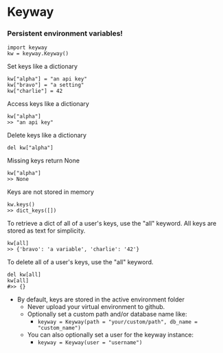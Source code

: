 # Keyway
### Persistent environment variables!

```
import keyway
kw = keyway.Keyway()
```

Set keys like a dictionary
```
kw["alpha"] = "an api key"
kw["bravo"] = "a setting"
kw["charlie"] = 42
```

Access keys like a dictionary
```
kw["alpha"]
>> "an api key"
```

Delete keys like a dictionary
```
del kw["alpha"]
```

Missing keys return None
```
kw["alpha"]
>> None
```

Keys are not stored in memory
```
kw.keys()
>> dict_keys([])
```

To retrieve a dict of all of a user's keys, use the "all" keyword. All keys are stored as text for simplicity.
```
kw[all]
>> {'bravo': 'a variable', 'charlie': '42'}
```

To delete all of a user's keys, use the "all" keyword.
```
del kw[all]
kw[all]
#>> {}
```

* By default, keys are stored in the active environment folder
  * Never upload your virtual environment to github. 
  * Optionally set a custom path and/or database name like:
    * ```keyway = Keyway(path = "your/custom/path", db_name = "custom_name")```
  * You can also optionally set a user for the keyway instance: 
    * ```keyway = Keyway(user = "username")```
